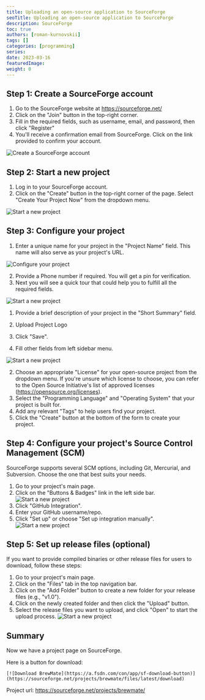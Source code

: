 ```yaml
---
title: Uploading an open-source application to SourceForge
seoTitle: Uploading an open-source application to SourceForge
description: SourceForge
toc: true
authors: [roman-kurnovskii]
tags: []
categories: [programming]
series:
date: 2023-03-16
featuredImage:
weight: 0
---
```



## Step 1: Create a SourceForge account

1. Go to the SourceForge website at https://sourceforge.net/
1. Click on the "Join" button in the top-right corner.
2. Fill in the required fields, such as username, email, and password, then click "Register"
3. You'll receive a confirmation email from SourceForge. Click on the link provided to confirm your account.

![Create a SourceForge account](assets/001.png)

## Step 2: Start a new project

1. Log in to your SourceForge account.
1. Click on the "Create" button in the top-right corner of the page.
Select "Create Your Project Now" from the dropdown menu.

![Start a new project](assets/002.png)


## Step 3: Configure your project

1. Enter a unique name for your project in the "Project Name" field. This name will also serve as your project's URL.

![Configure your project](assets/003.png)

2. Provide a Phone number if required. You will get a pin for verification. 
3. Next you will see a quick tour that could help you to fulfill all the required fields.

![Start a new project](assets/004.png)

1. Provide a brief description of your project in the "Short Summary" field.
1. Upload Project Logo
1. Click "Save".


1. Fill other fields from left sidebar menu.

![Start a new project](assets/005.png)

2. Choose an appropriate "License" for your open-source project from the dropdown menu. If you're unsure which license to choose, you can refer to the Open Source Initiative's list of approved licenses (https://opensource.org/licenses).
3. Select the "Programming Language" and "Operating System" that your project is built for.
4. Add any relevant "Tags" to help users find your project.
5. Click the "Create" button at the bottom of the form to create your project.

## Step 4: Configure your project's Source Control Management (SCM)

SourceForge supports several SCM options, including Git, Mercurial, and Subversion. Choose the one that best suits your needs.

1. Go to your project's main page.
1. Click on the "Buttons & Badges" link in the left side bar.
![Start a new project](assets/006.png)
3. Click "GitHub Integration".
4. Enter your GitHub username/repo.
5. Click "Set up" or choose "Set up integration manually".
![Start a new project](assets/007.png)

## Step 5: Set up release files (optional)

If you want to provide compiled binaries or other release files for users to download, follow these steps:

1. Go to your project's main page.
1. Click on the "Files" tab in the top navigation bar.
1. Click on the "Add Folder" button to create a new folder for your release files (e.g., "v1.0").
1. Click on the newly created folder and then click the "Upload" button.
1. Select the release files you want to upload, and click "Open" to start the upload process.
![Start a new project](assets/008.png)

## Summary

Now we have a project page on SourceForge.

Here is a button for download:
```
[![Download BrewMate](https://a.fsdn.com/con/app/sf-download-button)](https://sourceforge.net/projects/brewmate/files/latest/download)
```

Project url: https://sourceforge.net/projects/brewmate/
